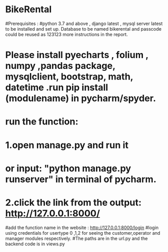 # BikeRental


#Prerequisites :
#python 3.7 and above , django latest , mysql server latest to be installed and set up. Database to be named bikerental and passcode could be reused as 123123 more instructions in the report.
# Please install pyecharts , folium , numpy ,pandas package, mysqlclient, bootstrap, math, datetime .run pip install (modulename) in pycharm/spyder.
# run the function:
# 1.open manage.py and run it
# or input: "python manage.py runserver" in terminal of pycharm.
# 2.click the link from the output:  http://127.0.0.1:8000/
#add the function name in the website :  http://127.0.0.1:8000/login 
#login using credentials for usertype 0 ,1,2 for seeing the customer,operator and manager modules respectively.
#The paths are in the url.py and the backend code is in views.py